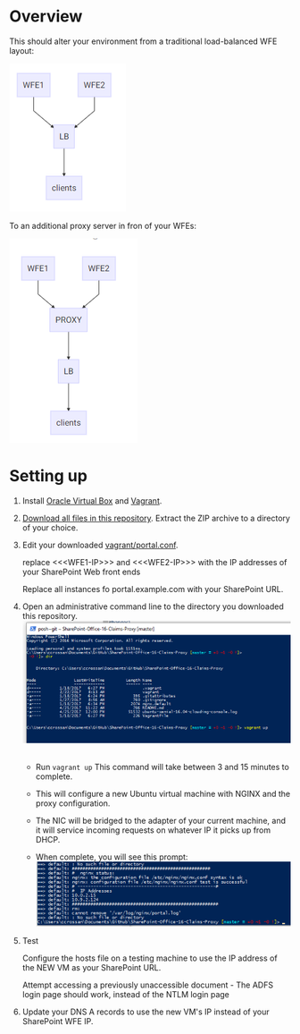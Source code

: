 # Overview

This should alter your environment from a traditional load-balanced WFE layout:

![Traditional](https://github.com/crossan007/SharePoint-Office-16-Claims-Proxy/blob/master/traditional.PNG)

To an additional proxy server in fron of your WFEs:

![Altered](https://github.com/crossan007/SharePoint-Office-16-Claims-Proxy/blob/master/altered.PNG)

# Setting up

1. Install [Oracle Virtual Box](https://www.virtualbox.org/) and [Vagrant](https://www.vagrantup.com/).

2. [Download all files in this repository](https://github.com/crossan007/SharePoint-Office-16-Claims-Proxy/archive/master.zip).  Extract the ZIP archive to a directory of your choice.

3. Edit your downloaded [vagrant/portal.conf](https://github.com/crossan007/SharePoint-Office-16-Claims-Proxy/blob/master/vagrant/portal.conf).  

    replace &lt;&lt;&lt;WFE1-IP&gt;&gt;&gt; and &lt;&lt;&lt;WFE2-IP&gt;&gt;&gt; with the IP addresses of your SharePoint Web front ends

    Replace all instances fo portal.example.com with your SharePoint URL.

4.  Open an administrative command line to the directory you downloaded this repository. 
    ![Step4](https://github.com/crossan007/SharePoint-Office-16-Claims-Proxy/blob/master/step3.PNG)
  
    * Run ```vagrant up```  This command will take between 3 and 15 minutes to complete.

    * This will configure a new Ubuntu virtual machine with NGINX and the proxy configuration.
    * The NIC will be bridged to the adapter of your current machine, and it will service incoming requests on whatever IP it picks up from DHCP.
    * When complete, you will see this prompt:
    ![setup-done](https://github.com/crossan007/SharePoint-Office-16-Claims-Proxy/blob/master/vm-done.PNG)
    


5. Test

    Configure the hosts file on a testing machine to use the IP address of the NEW VM as your SharePoint URL.

    Attempt accessing a previously unaccessible document - The ADFS login page should work, instead of the NTLM login page

6.  Update your DNS A records to use the new VM's IP instead of your SharePoint WFE IP.
